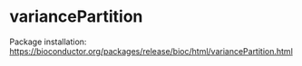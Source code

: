 # variancePartition

Package installation: https://bioconductor.org/packages/release/bioc/html/variancePartition.html
